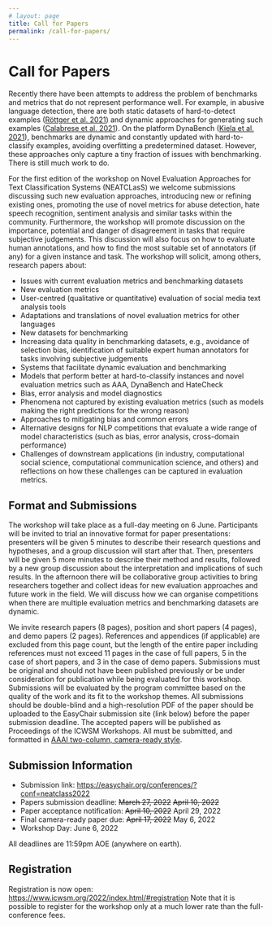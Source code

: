 ```yaml
---
# layout: page
title: Call for Papers
permalink: /call-for-papers/
---
```


# Call for Papers

Recently there have been attempts to address the problem of benchmarks and metrics that do not represent performance well. For example, in abusive language detection, there are both static datasets of hard-to-detect examples (<a href="https://aclanthology.org/2021.acl-long.4.pdf">Röttger et al. 2021</a>) and dynamic approaches for generating such examples (<a href="https://www.diag.uniroma1.it/navigli/pubs/WebSci_2021_Calabresetal.pdf">Calabrese et al. 2021</a>). On the platform DynaBench (<a href="https://dynabench.org/paper.pdf">Kiela et al. 2021</a>), benchmarks are dynamic and constantly updated with hard-to-classify examples, avoiding overfitting a predetermined dataset. However, these approaches only capture a tiny fraction of issues with benchmarking. There is still much work to do.

For the first edition of the workshop on Novel Evaluation Approaches for Text Classification Systems (NEATCLasS) we welcome submissions discussing such new evaluation approaches, introducing new or refining existing ones, promoting the use of novel metrics for abuse detection, hate speech recognition, sentiment analysis and similar tasks within the community. Furthermore, the workshop will promote discussion on the importance, potential and danger of disagreement in tasks that require subjective judgements. This discussion will also focus on how to evaluate human annotations, and how to find the most suitable set of annotators (if any) for a given instance and task. The workshop will solicit, among others, research papers about:
* Issues with current evaluation metrics and benchmarking datasets 
* New evaluation metrics
* User-centred (qualitative or quantitative) evaluation of social media text analysis tools 
* Adaptations and translations of novel evaluation metrics for other languages  
* New datasets for benchmarking  
* Increasing data quality in benchmarking datasets, e.g., avoidance of selection bias, identification of suitable expert human annotators for tasks involving subjective judgements  
* Systems that facilitate dynamic evaluation and benchmarking  
* Models that perform better at hard-to-classify instances and novel evaluation metrics such as AAA, DynaBench and HateCheck  
* Bias, error analysis and model diagnostics  
* Phenomena not captured by existing evaluation metrics (such as models making the right predictions for the wrong reason)  
* Approaches to mitigating bias and common errors  
* Alternative designs for NLP competitions that evaluate a wide range of model characteristics (such as bias, error analysis, cross-domain performance)  
* Challenges of downstream applications (in industry, computational social science, computational communication science, and others) and reflections on how these challenges can be captured in evaluation metrics.

## Format and Submissions

The workshop will take place as a full-day meeting on 6 June. Participants will be invited to trial an innovative format for paper presentations: presenters will be given 5 minutes to describe their research questions and hypotheses, and a group discussion will start after that. Then, presenters will be given 5 more minutes to describe their method and results, followed by a new group discussion about the interpretation and implications of such results. In the afternoon there will be collaborative group activities to bring researchers together and collect ideas for new evaluation approaches and future work in the field. We will discuss how we can organise competitions when there are multiple evaluation metrics and benchmarking datasets are dynamic.

We invite research papers (8 pages), position and short papers (4 pages), and demo papers (2 pages). References and appendices (if applicable) are excluded from this page count, but the length of the entire paper including references must not exceed 11 pages in the case of full papers, 5 in the case of short papers, and 3 in the case of demo papers. Submissions must be original and should not have been published previously or be under consideration for publication while being evaluated for this workshop. Submissions will be evaluated by the program committee based on the quality of the work and its fit to the workshop themes. All submissions should be double-blind and a high-resolution PDF of the paper should be uploaded to the EasyChair submission site (link below) before the paper submission deadline. The accepted papers will be published as Proceedings of the ICWSM Workshops. All must be submitted, and formatted in <a href="https://www.aaai.org/Publications/Templates/AuthorKit21.zip">AAAI two-column, camera-ready style</a>.

## Submission Information

* Submission link: <a href="https://easychair.org/conferences/?conf=neatclass2022">https://easychair.org/conferences/?conf=neatclass2022</a>
* Papers submission deadline: <del>March 27, 2022</del> <del>April 10, 2022</del> 
* Paper acceptance notification: <del>April 10, 2022</del> April 29, 2022 
* Final camera-ready paper due: <del>April 17, 2022</del> May 6, 2022 
* Workshop Day: June 6, 2022

All deadlines are 11:59pm AOE (anywhere on earth).

## Registration

Registration is now open: <a href="https://www.icwsm.org/2022/index.html/#registration">https://www.icwsm.org/2022/index.html/#registration</a>
Note that it is possible to register for the workshop only at a much lower rate than the full-conference fees.